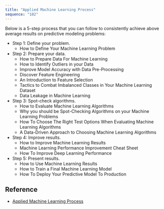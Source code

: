 ```yaml
---
title: "Applied Machine Learning Process"
sequence: "102"
---
```


Below is a 5-step process that you can follow to consistently achieve above average results on predictive modeling
problems:

- Step 1: Define your problem.
    - How to Define Your Machine Learning Problem
- Step 2: Prepare your data.
    - How to Prepare Data For Machine Learning
    - How to Identify Outliers in your Data
    - Improve Model Accuracy with Data Pre-Processing
    - Discover Feature Engineering
    - An Introduction to Feature Selection
    - Tactics to Combat Imbalanced Classes in Your Machine Learning Dataset
    - Data Leakage in Machine Learning
- Step 3: Spot-check algorithms.
    - How to Evaluate Machine Learning Algorithms
    - Why you should be Spot-Checking Algorithms on your Machine Learning Problems
    - How To Choose The Right Test Options When Evaluating Machine Learning Algorithms
    - A Data-Driven Approach to Choosing Machine Learning Algorithms
- Step 4: Improve results.
    - How to Improve Machine Learning Results
    - Machine Learning Performance Improvement Cheat Sheet
    - How To Improve Deep Learning Performance
- Step 5: Present results.
    - How to Use Machine Learning Results
    - How to Train a Final Machine Learning Model
    - How To Deploy Your Predictive Model To Production

## Reference

- [Applied Machine Learning Process](https://machinelearningmastery.com/start-here/)
